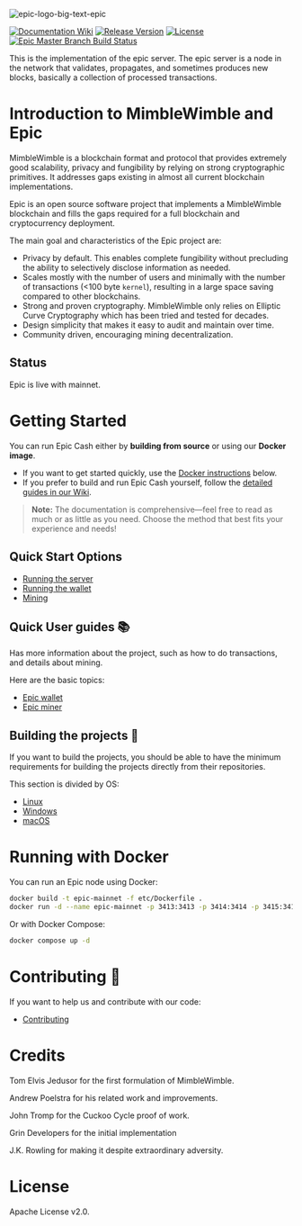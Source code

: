 ![epic-logo-big-text-epic](https://user-images.githubusercontent.com/68653689/209132553-9c449c25-dbbf-4259-8456-87836f16b1c2.png)

[![Documentation Wiki](https://img.shields.io/badge/doc-wiki-blue.svg)](https://github.com/EpicCash/documentation/wiki)
[![Release Version](https://img.shields.io/github/release/EpicCash/epic.svg)](https://github.com/EpicCash/epic/releases/)
[![License](https://img.shields.io/github/license/EpicCash/epic.svg)](https://github.com/EpicCash/epic/blob/master/LICENSE)
[![Epic Master Branch Build Status](https://github.com/EpicCash/epic/actions/workflows/epic-master-branch.yml/badge.svg)](https://github.com/EpicCash/epic/actions/workflows/epic-master-branch.yml)

This is the implementation of the epic server. The epic server is a node in the network that validates, propagates, and sometimes produces new blocks, basically a collection of processed transactions.

# Introduction to MimbleWimble and Epic

MimbleWimble is a blockchain format and protocol that provides extremely good scalability, privacy and fungibility by relying on strong cryptographic primitives. It addresses gaps existing in almost all current blockchain implementations.

Epic is an open source software project that implements a MimbleWimble blockchain and fills the gaps required for a full blockchain and cryptocurrency deployment.

The main goal and characteristics of the Epic project are:

* Privacy by default. This enables complete fungibility without precluding
  the ability to selectively disclose information as needed.
* Scales mostly with the number of users and minimally with the number of
  transactions (<100 byte `kernel`), resulting in a large space saving compared
  to other blockchains.
* Strong and proven cryptography. MimbleWimble only relies on Elliptic Curve
  Cryptography which has been tried and tested for decades.
* Design simplicity that makes it easy to audit and maintain over time.
* Community driven, encouraging mining decentralization.

## Status

Epic is live with mainnet.

# Getting Started

You can run Epic Cash either by **building from source** or using our **Docker image**.

- If you want to get started quickly, use the [Docker instructions](#running-with-docker) below.
- If you prefer to build and run Epic Cash yourself, follow the [detailed guides in our Wiki](https://github.com/EpicCash/documentation/wiki).

> **Note:** The documentation is comprehensive—feel free to read as much or as little as you need. Choose the method that best fits your experience and needs!

## Quick Start Options

- [Running the server](https://github.com/EpicCash/documentation/wiki/Running-the-server)
- [Running the wallet](https://github.com/EpicCash/documentation/wiki/Running-the-wallet)
- [Mining](https://github.com/EpicCash/documentation/wiki/Mining)

## Quick User guides :books: 

Has more information about the project, such as how to do transactions, and details about mining.

Here are the basic topics:
- [Epic wallet](https://github.com/EpicCash/documentation/wiki/Epic-wallet)
- [Epic miner](https://github.com/EpicCash/documentation/wiki/Epic-miner)

## Building the projects :toolbox:

If you want to build the projects, you should be able to have the minimum requirements for building the projects directly from their repositories.

This section is divided by OS:

- [Linux](https://github.com/EpicCash/documentation/wiki/Linux)
- [Windows](https://github.com/EpicCash/documentation/wiki/Windows)
- [macOS](https://github.com/EpicCash/documentation/wiki/macOS)

# Running with Docker

You can run an Epic node using Docker:

```sh
docker build -t epic-mainnet -f etc/Dockerfile .
docker run -d --name epic-mainnet -p 3413:3413 -p 3414:3414 -p 3415:3415 -p 3416:3416 epic-mainnet
```

Or with Docker Compose:
```sh
docker compose up -d
```

# Contributing :bricks: 

If you want to help us and contribute with our code:
- [Contributing](https://github.com/EpicCash/documentation/wiki/Contributing)

# Credits

Tom Elvis Jedusor for the first formulation of MimbleWimble.

Andrew Poelstra for his related work and improvements.

John Tromp for the Cuckoo Cycle proof of work.

Grin Developers for the initial implementation

J.K. Rowling for making it despite extraordinary adversity.

# License

Apache License v2.0.
